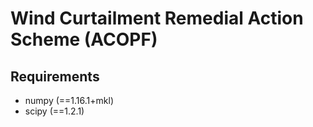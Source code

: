 # Wind Curtailment Remedial Action Scheme (ACOPF)

## Requirements

* numpy (==1.16.1+mkl)
* scipy (==1.2.1)